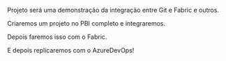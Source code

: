 Projeto será uma demonstração da integração entre Git e Fabric e outros.

Criaremos um projeto no PBI completo e integraremos.

Depois faremos isso com o Fabric.

E depois replicaremos com o AzureDevOps!